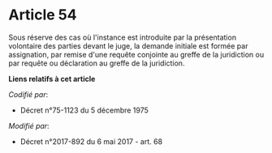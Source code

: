 # Article 54

Sous réserve des cas où l'instance est introduite par la présentation volontaire des parties devant le juge, la demande
initiale est formée par assignation, par remise d'une requête conjointe au greffe de la juridiction ou par requête ou
déclaration au greffe de la juridiction.

**Liens relatifs à cet article**

_Codifié par_:

  - Décret n°75-1123 du 5 décembre 1975

_Modifié par_:

  - Décret n°2017-892 du 6 mai 2017 - art. 68
